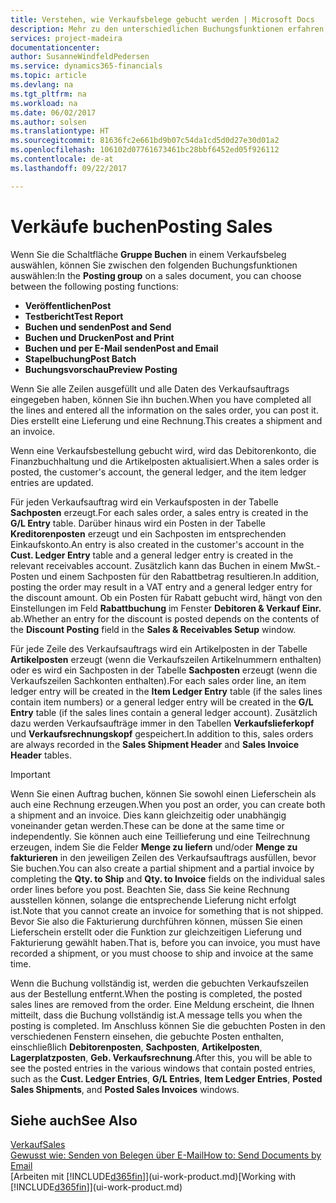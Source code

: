 ```yaml
---
title: Verstehen, wie Verkaufsbelege gebucht werden | Microsoft Docs
description: Mehr zu den unterschiedlichen Buchungsfunktionen erfahren, um Verkaufsbelege zu buchen.
services: project-madeira
documentationcenter: 
author: SusanneWindfeldPedersen
ms.service: dynamics365-financials
ms.topic: article
ms.devlang: na
ms.tgt_pltfrm: na
ms.workload: na
ms.date: 06/02/2017
ms.author: solsen
ms.translationtype: HT
ms.sourcegitcommit: 81636fc2e661bd9b07c54da1cd5d0d27e30d01a2
ms.openlocfilehash: 106102d07761673461bc28bbf6452ed05f926112
ms.contentlocale: de-at
ms.lasthandoff: 09/22/2017

---
```

# <a name="posting-sales"></a><span data-ttu-id="a6d2f-103">Verkäufe buchen</span><span class="sxs-lookup"><span data-stu-id="a6d2f-103">Posting Sales</span></span>
<span data-ttu-id="a6d2f-104">Wenn Sie die Schaltfläche **Gruppe Buchen** in einem Verkaufsbeleg auswählen, können Sie zwischen den folgenden Buchungsfunktionen auswählen:</span><span class="sxs-lookup"><span data-stu-id="a6d2f-104">In the **Posting group** on a sales document, you can choose between the following posting functions:</span></span>

* <span data-ttu-id="a6d2f-105">**Veröffentlichen**</span><span class="sxs-lookup"><span data-stu-id="a6d2f-105">**Post**</span></span>
* <span data-ttu-id="a6d2f-106">**Testbericht**</span><span class="sxs-lookup"><span data-stu-id="a6d2f-106">**Test Report**</span></span>
* <span data-ttu-id="a6d2f-107">**Buchen und senden**</span><span class="sxs-lookup"><span data-stu-id="a6d2f-107">**Post and Send**</span></span>
* <span data-ttu-id="a6d2f-108">**Buchen und Drucken**</span><span class="sxs-lookup"><span data-stu-id="a6d2f-108">**Post and Print**</span></span>
* <span data-ttu-id="a6d2f-109">**Buchen und per E-Mail senden**</span><span class="sxs-lookup"><span data-stu-id="a6d2f-109">**Post and Email**</span></span>
* <span data-ttu-id="a6d2f-110">**Stapelbuchung**</span><span class="sxs-lookup"><span data-stu-id="a6d2f-110">**Post Batch**</span></span>
* <span data-ttu-id="a6d2f-111">**Buchungsvorschau**</span><span class="sxs-lookup"><span data-stu-id="a6d2f-111">**Preview Posting**</span></span>

<span data-ttu-id="a6d2f-112">Wenn Sie alle Zeilen ausgefüllt und alle Daten des Verkaufsauftrags eingegeben haben, können Sie ihn buchen.</span><span class="sxs-lookup"><span data-stu-id="a6d2f-112">When you have completed all the lines and entered all the information on the sales order, you can post it.</span></span> <span data-ttu-id="a6d2f-113">Dies erstellt eine Lieferung und eine Rechnung.</span><span class="sxs-lookup"><span data-stu-id="a6d2f-113">This creates a shipment and an invoice.</span></span>

<span data-ttu-id="a6d2f-114">Wenn eine Verkaufsbestellung gebucht wird, wird das Debitorenkonto, die Finanzbuchhaltung und die Artikelposten aktualisiert.</span><span class="sxs-lookup"><span data-stu-id="a6d2f-114">When a sales order is posted, the customer's account, the general ledger, and the item ledger entries are updated.</span></span>

<span data-ttu-id="a6d2f-115">Für jeden Verkaufsauftrag wird ein Verkaufsposten in der Tabelle **Sachposten** erzeugt.</span><span class="sxs-lookup"><span data-stu-id="a6d2f-115">For each sales order, a sales entry is created in the **G/L Entry** table.</span></span> <span data-ttu-id="a6d2f-116">Darüber hinaus wird ein Posten in der Tabelle **Kreditorenposten** erzeugt und ein Sachposten im entsprechenden Einkaufskonto.</span><span class="sxs-lookup"><span data-stu-id="a6d2f-116">An entry is also created in the customer's account in the **Cust. Ledger Entry** table and a general ledger entry is created in the relevant receivables account.</span></span> <span data-ttu-id="a6d2f-117">Zusätzlich kann das Buchen in einem MwSt.-Posten und einem Sachposten für den Rabattbetrag resultieren.</span><span class="sxs-lookup"><span data-stu-id="a6d2f-117">In addition, posting the order may result in a VAT entry and a general ledger entry for the discount amount.</span></span> <span data-ttu-id="a6d2f-118">Ob ein Posten für Rabatt gebucht wird, hängt von den Einstellungen im Feld **Rabattbuchung** im Fenster **Debitoren & Verkauf Einr.** ab.</span><span class="sxs-lookup"><span data-stu-id="a6d2f-118">Whether an entry for the discount is posted depends on the contents of the **Discount Posting** field in the **Sales & Receivables Setup** window.</span></span>

<span data-ttu-id="a6d2f-119">Für jede Zeile des Verkaufsauftrags wird ein Artikelposten in der Tabelle **Artikelposten** erzeugt (wenn die Verkaufszeilen Artikelnummern enthalten) oder es wird ein Sachposten in der Tabelle **Sachposten** erzeugt (wenn die Verkaufszeilen Sachkonten enthalten).</span><span class="sxs-lookup"><span data-stu-id="a6d2f-119">For each sales order line, an item ledger entry will be created in the **Item Ledger Entry** table (if the sales lines contain item numbers) or a general ledger entry will be created in the **G/L Entry** table (if the sales lines contain a general ledger account).</span></span> <span data-ttu-id="a6d2f-120">Zusätzlich dazu werden Verkaufsaufträge immer in den Tabellen **Verkaufslieferkopf** und **Verkaufsrechnungskopf** gespeichert.</span><span class="sxs-lookup"><span data-stu-id="a6d2f-120">In addition to this, sales orders are always recorded in the **Sales Shipment Header** and **Sales Invoice Header** tables.</span></span>

> [!IMPORTANT]  
>   <span data-ttu-id="a6d2f-121">Wenn Sie einen Auftrag buchen, können Sie sowohl einen Lieferschein als auch eine Rechnung erzeugen.</span><span class="sxs-lookup"><span data-stu-id="a6d2f-121">When you post an order, you can create both a shipment and an invoice.</span></span> <span data-ttu-id="a6d2f-122">Dies kann gleichzeitig oder unabhängig voneinander getan werden.</span><span class="sxs-lookup"><span data-stu-id="a6d2f-122">These can be done at the same time or independently.</span></span> <span data-ttu-id="a6d2f-123">Sie können auch eine Teillieferung und eine Teilrechnung erzeugen, indem Sie die Felder **Menge zu liefern** und/oder **Menge zu fakturieren** in den jeweiligen Zeilen des Verkaufsauftrags ausfüllen, bevor Sie buchen.</span><span class="sxs-lookup"><span data-stu-id="a6d2f-123">You can also create a partial shipment and a partial invoice by completing the **Qty. to Ship** and **Qty. to Invoice** fields on the individual sales order lines before you post.</span></span> <span data-ttu-id="a6d2f-124">Beachten Sie, dass Sie keine Rechnung ausstellen können, solange die entsprechende Lieferung nicht erfolgt ist.</span><span class="sxs-lookup"><span data-stu-id="a6d2f-124">Note that you cannot create an invoice for something that is not shipped.</span></span> <span data-ttu-id="a6d2f-125">Bevor Sie also die Fakturierung durchführen können, müssen Sie einen Lieferschein erstellt oder die Funktion zur gleichzeitigen Lieferung und Fakturierung gewählt haben.</span><span class="sxs-lookup"><span data-stu-id="a6d2f-125">That is, before you can invoice, you must have recorded a shipment, or you must choose to ship and invoice at the same time.</span></span>

<span data-ttu-id="a6d2f-126">Wenn die Buchung vollständig ist, werden die gebuchten Verkaufszeilen aus der Bestellung entfernt.</span><span class="sxs-lookup"><span data-stu-id="a6d2f-126">When the posting is completed, the posted sales lines are removed from the order.</span></span> <span data-ttu-id="a6d2f-127">Eine Meldung erscheint, die Ihnen mitteilt, dass die Buchung vollständig ist.</span><span class="sxs-lookup"><span data-stu-id="a6d2f-127">A message tells you when the posting is completed.</span></span> <span data-ttu-id="a6d2f-128">Im Anschluss können Sie die gebuchten Posten in den verschiedenen Fenstern einsehen, die gebuchte Posten enthalten, einschließlich **Debitorenposten**, **Sachposten**, **Artikelposten**, **Lagerplatzposten**, **Geb. Verkaufsrechnung**.</span><span class="sxs-lookup"><span data-stu-id="a6d2f-128">After this, you will be able to see the posted entries in the various windows that contain posted entries, such as the **Cust. Ledger Entries**, **G/L Entries**, **Item Ledger Entries**, **Posted Sales Shipments**, and **Posted Sales Invoices** windows.</span></span>

## <a name="see-also"></a><span data-ttu-id="a6d2f-129">Siehe auch</span><span class="sxs-lookup"><span data-stu-id="a6d2f-129">See Also</span></span>
[<span data-ttu-id="a6d2f-130">Verkauf</span><span class="sxs-lookup"><span data-stu-id="a6d2f-130">Sales</span></span>](sales-manage-sales.md)  
[<span data-ttu-id="a6d2f-131">Gewusst wie: Senden von Belegen über E-Mail</span><span class="sxs-lookup"><span data-stu-id="a6d2f-131">How to: Send Documents by Email</span></span>](ui-how-send-documents-email.md)  
<span data-ttu-id="a6d2f-132">[Arbeiten mit [!INCLUDE[d365fin](includes/d365fin_md.md)]](ui-work-product.md)</span><span class="sxs-lookup"><span data-stu-id="a6d2f-132">[Working with [!INCLUDE[d365fin](includes/d365fin_md.md)]](ui-work-product.md)</span></span>


